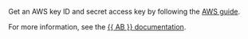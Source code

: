 Get an AWS key ID and secret access key by following the [AWS guide](https://docs.aws.amazon.com/powershell/latest/userguide/pstools-appendix-sign-up.html).

For more information, see the [{{ AB }} documentation](https://docs.airbyte.com/integrations/sources/aws-cloudtrail/).
